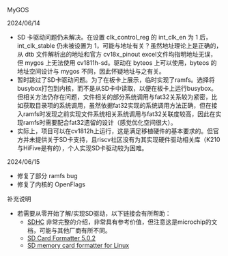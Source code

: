 MyGOS

2024/06/14

- SD 卡驱动问题仍未解决。在设置 clk_control_reg 的 int_clk_en 为 1 后，int_clk_stable 仍未被设置为 1，可能与地址有关？虽然地址理论上是正确的，从 dtb 文件解析出的地址和官方 cv18x_pinout excel文件均指明地址无误，但 mygos 上无法使用 cv1811h-sd。驱动在 byteos 上可以使用，byteos 的地址空间设计与 mygos 不同，因此怀疑地址与之有关。
- 暂时跳过了SD卡驱动问题。为了在板卡上展示，临时实现了ramfs。选择将busybox打包到内核，而不是从SD卡中读取，以便在板卡上运行busybox。但相关方法仍存在问题，文件相关的部分系统调用与fat32关系较为紧密，比如获取目录项的系统调用，虽然依据fat32实现的系统调用方法正确，但在接入ramfs时发现之前实现文件系统相关系统调用与fat32关联度较高，因此在实现ramfs时需要配合fat32遗留的设计（感觉优化空间很大）。
- 实际上，项目可以在cv1812h上运行，这是满足移植硬件的基本要求的。但官方并未提供关于SD卡支持，且riscv社区没有为其实现硬件驱动相关库（K210与HiFive是有的），个人实现SD卡驱动较为困难。

2024/06/15
- 修复了部分 ramfs bug
- 修复了内核的 OpenFlags

补充说明

- 若需要从零开始了解/实现SD驱动，以下链接会有所帮助：
  - [SDHC](https://onlinedocs.microchip.com/oxy/GUID-A52628F4-6F6F-4C77-80CB-113A0C62DB75-en-US-6/GUID-9F1262D4-7170-4B9E-83EA-139A8DE15465.html) 非常完整的介绍，非常具有参考价值，但注意这是microchip的文档，可能与其他厂商有所不同。
  - [SD Card Formatter 5.0.2](https://www.sdcard.org/pdf/SD_CardFormatterUserManualJP.pdf)
  - [SD memory card formatter for Linux](https://www.sdcard.org/downloads/formatter/eula_linux/index.html)
